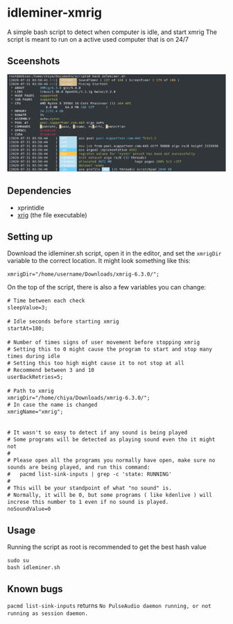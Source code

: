# idleminer-xmrig
A simple bash script to detect when computer is idle, and start xmrig
The script is meant to run on a active used computer that is on 24/7

## Sceenshots

![Running and starting](/screenshots/Screenshot_20200731_041305.png "Running and starting")

## Dependencies
- xprintidle
- [xrig](https://github.com/xmrig/xmrig) (the file executable)

## Setting up
Download the idleminer.sh script, open it in the editor, and set the `xmrigDir` variable to the correct location.
It might look something like this:

    xmrigDir="/home/username/Downloads/xmrig-6.3.0/";

On the top of the script, there is also a few variables you can change:

    # Time between each check
    sleepValue=3;
    
    # Idle seconds before starting xmrig
    startAt=180;
    
    # Number of times signs of user movement before stopping xmrig
    # Setting this to 0 might cause the program to start and stop many times during idle
    # Setting this too high might cause it to not stop at all
    # Recommend between 3 and 10
    userBackRetries=5;
    
    # Path to xmrig
    xmrigDir="/home/chiya/Downloads/xmrig-6.3.0/";
    # In case the name is changed
    xmrigName="xmrig";
    
    
    # It wasn't so easy to detect if any sound is being played
    # Some programs will be detected as playing sound even tho it might not
    #
    # Please open all the programs you normally have open, make sure no sounds are being played, and run this command:
    #   pacmd list-sink-inputs | grep -c 'state: RUNNING'
    #
    # This will be your standpoint of what "no sound" is.
    # Normally, it will be 0, but some programs ( like kdenlive ) will increse this number to 1 even if no sound is played.
    noSoundValue=0

## Usage
Running the script as root is recommended to get the best hash value

    sudo su
    bash idleminer.sh


## Known bugs
`pacmd list-sink-inputs` returns `No PulseAudio daemon running, or not running as session daemon.`
